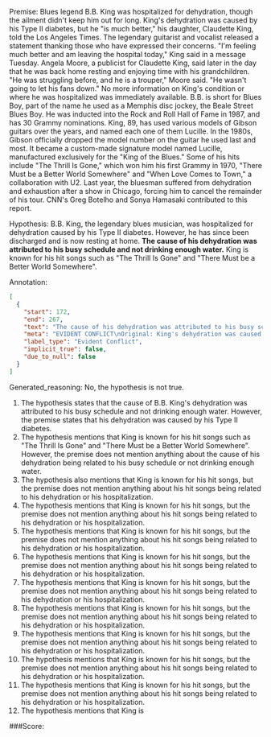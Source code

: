 
Premise:
Blues legend B.B. King was hospitalized for dehydration, though the ailment didn't keep him out for long. King's dehydration was caused by his Type II diabetes, but he "is much better," his daughter, Claudette King, told the Los Angeles Times. The legendary guitarist and vocalist released a statement thanking those who have expressed their concerns. "I'm feeling much better and am leaving the hospital today," King said in a message Tuesday. Angela Moore, a publicist for Claudette King, said later in the day that he was back home resting and enjoying time with his grandchildren. "He was struggling before, and he is a trouper," Moore said. "He wasn't going to let his fans down." No more information on King's condition or where he was hospitalized was immediately available. B.B. is short for Blues Boy, part of the name he used as a Memphis disc jockey, the Beale Street Blues Boy. He was inducted into the Rock and Roll Hall of Fame in 1987, and has 30 Grammy nominations. King, 89, has used various models of Gibson guitars over the years, and named each one of them Lucille. In the 1980s, Gibson officially dropped the model number on the guitar he used last and most. It became a custom-made signature model named Lucille, manufactured exclusively for the "King of the Blues." Some of his hits include "The Thrill Is Gone," which won him his first Grammy in 1970, "There Must be a Better World Somewhere" and "When Love Comes to Town," a collaboration with U2. Last year, the bluesman suffered from dehydration and exhaustion after a show in Chicago, forcing him to cancel the remainder of his tour. CNN's Greg Botelho and Sonya Hamasaki contributed to this report.


Hypothesis:
B.B. King, the legendary blues musician, was hospitalized for dehydration caused by his Type II diabetes. However, he has since been discharged and is now resting at home. **The cause of his dehydration was attributed to his busy schedule and not drinking enough water.** King is known for his hit songs such as "The Thrill Is Gone" and "There Must be a Better World Somewhere".

Annotation:
```json
[
  {
    "start": 172,
    "end": 267,
    "text": "The cause of his dehydration was attributed to his busy schedule and not drinking enough water.",
    "meta": "EVIDENT CONFLICT\nOriginal: King's dehydration was caused by his Type II diabetes\nGenerated: The cause of his dehydration was attributed to his busy schedule and not drinking enough water.",
    "label_type": "Evident Conflict",
    "implicit_true": false,
    "due_to_null": false
  }
]
```

Generated_reasoning:
No, the hypothesis is not true.

1. The hypothesis states that the cause of B.B. King's dehydration was attributed to his busy schedule and not drinking enough water. However, the premise states that his dehydration was caused by his Type II diabetes.
2. The hypothesis mentions that King is known for his hit songs such as "The Thrill Is Gone" and "There Must be a Better World Somewhere". However, the premise does not mention anything about the cause of his dehydration being related to his busy schedule or not drinking enough water.
3. The hypothesis also mentions that King is known for his hit songs, but the premise does not mention anything about his hit songs being related to his dehydration or his hospitalization.
4. The hypothesis mentions that King is known for his hit songs, but the premise does not mention anything about his hit songs being related to his dehydration or his hospitalization.
5. The hypothesis mentions that King is known for his hit songs, but the premise does not mention anything about his hit songs being related to his dehydration or his hospitalization.
6. The hypothesis mentions that King is known for his hit songs, but the premise does not mention anything about his hit songs being related to his dehydration or his hospitalization.
7. The hypothesis mentions that King is known for his hit songs, but the premise does not mention anything about his hit songs being related to his dehydration or his hospitalization.
8. The hypothesis mentions that King is known for his hit songs, but the premise does not mention anything about his hit songs being related to his dehydration or his hospitalization.
9. The hypothesis mentions that King is known for his hit songs, but the premise does not mention anything about his hit songs being related to his dehydration or his hospitalization.
10. The hypothesis mentions that King is known for his hit songs, but the premise does not mention anything about his hit songs being related to his dehydration or his hospitalization.
11. The hypothesis mentions that King is known for his hit songs, but the premise does not mention anything about his hit songs being related to his dehydration or his hospitalization.
12. The hypothesis mentions that King is

###Score:
